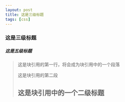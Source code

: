 ```yaml
---
layout: post
title: 这是三级标题
tags: [css]
---
```


### 这是三级标题 ###

##### 这是五级标题

> 这是块引用的第一行，将会成为块引用中的一个段落
> 
> 这是块引用的第二段
> ## 这是块引用中的一个二级标题